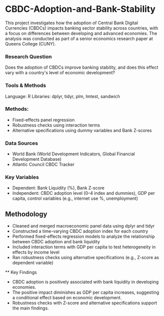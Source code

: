 # CBDC-Adoption-and-Bank-Stability

This project investigates how the adoption of Central Bank Digital Currencies (CBDCs) impacts banking sector stability across countries, with a focus on differences between developing and advanced economies. The analysis was conducted as part of a senior economics research paper at Queens College (CUNY).


### Research Question
Does the adoption of CBDCs improve banking stability, and does this effect vary with a country's level of economic development?

### Tools & Methods
Language: R
Libraries: dplyr, tidyr, plm, lmtest, sandwich

### Methods:
- Fixed-effects panel regression
- Robustness checks using interaction terms
- Alternative specifications using dummy variables and Bank Z-scores

### Data Sources
- World Bank (World Development Indicators, Global Financial Development Database)
- Atlantic Council CBDC Tracker

### Key Variables
- Dependent: Bank Liquidity (%), Bank Z-score
- Independent: CBDC adoption level (0–4 index and dummies), GDP per capita, control variables (e.g., internet use %, unemployment)

## Methodology
- Cleaned and merged macroeconomic panel data using dplyr and tidyr
- Constructed a time-varying CBDC adoption index for each country
- Performed fixed-effects regression models to analyze the relationship between CBDC adoption and bank liquidity
- Included interaction terms with GDP per capita to test heterogeneity in effects by income level
- Ran robustness checks using alternative specifications (e.g., Z-score as dependent variable)

** Key Findings
- CBDC adoption is positively associated with bank liquidity in developing economies.
- The positive impact diminishes as GDP per capita increases, suggesting a conditional effect based on economic development.
- Robustness checks with Z-score and alternative specifications support the main findings.
